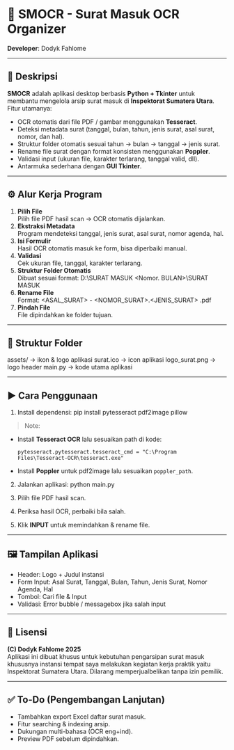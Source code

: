 # 📌 SMOCR - Surat Masuk OCR Organizer
**Developer**: Dodyk Fahlome

---

## 📖 Deskripsi
**SMOCR** adalah aplikasi desktop berbasis **Python + Tkinter** untuk membantu mengelola arsip surat masuk di **Inspektorat Sumatera Utara**.  
Fitur utamanya:
- OCR otomatis dari file PDF / gambar menggunakan **Tesseract**.
- Deteksi metadata surat (tanggal, bulan, tahun, jenis surat, asal surat, nomor, dan hal).
- Struktur folder otomatis sesuai tahun → bulan → tanggal → jenis surat.
- Rename file surat dengan format konsisten menggunakan **Poppler**.
- Validasi input (ukuran file, karakter terlarang, tanggal valid, dll).
- Antarmuka sederhana dengan **GUI Tkinter**.

---

## ⚙️ Alur Kerja Program
1. **Pilih File**  
   Pilih file PDF hasil scan → OCR otomatis dijalankan.  
2. **Ekstraksi Metadata**  
   Program mendeteksi tanggal, jenis surat, asal surat, nomor agenda, hal.  
3. **Isi Formulir**  
   Hasil OCR otomatis masuk ke form, bisa diperbaiki manual.  
4. **Validasi**  
   Cek ukuran file, tanggal, karakter terlarang.  
5. **Struktur Folder Otomatis**  
   Dibuat sesuai format: D:\SURAT MASUK <TAHUN><Nomor. BULAN><Tanggal BULAN_SUFFIX>\SURAT MASUK <Jenis Surat>
6. **Rename File**  
   Format: <ASAL_SURAT> - <NOMOR_SURAT>.<JENIS_SURAT> <HAL>.pdf
7. **Pindah File**  
   File dipindahkan ke folder tujuan.

---

## 📂 Struktur Folder
assets/ → ikon & logo aplikasi
   surat.ico → icon aplikasi
   logo_surat.png → logo header
   main.py → kode utama aplikasi

---

## ▶️ Cara Penggunaan
1. Install dependensi: pip install pytesseract pdf2image pillow
> Note:
- Install **Tesseract OCR** lalu sesuaikan path di kode:
  ```
  pytesseract.pytesseract.tesseract_cmd = "C:\Program Files\Tesseract-OCR\tesseract.exe"
  ```
- Install **Poppler** untuk pdf2image lalu sesuaikan `poppler_path`.

2. Jalankan aplikasi: python main.py

3. Pilih file PDF hasil scan.  
4. Periksa hasil OCR, perbaiki bila salah.  
5. Klik **INPUT** untuk memindahkan & rename file.  

---

## 🖼️ Tampilan Aplikasi
- Header: Logo + Judul instansi
- Form Input: Asal Surat, Tanggal, Bulan, Tahun, Jenis Surat, Nomor Agenda, Hal
- Tombol: Cari file & Input
- Validasi: Error bubble / messagebox jika salah input

---

## 📜 Lisensi
**(C) Dodyk Fahlome 2025**  
Aplikasi ini dibuat khusus untuk kebutuhan pengarsipan surat masuk khususnya instansi
tempat saya melakukan kegiatan kerja praktik yaitu Inspektorat Sumatera Utara.
Dilarang memperjualbelikan tanpa izin pemilik.

---

## ✅ To-Do (Pengembangan Lanjutan)
- Tambahkan export Excel daftar surat masuk.
- Fitur searching & indexing arsip.
- Dukungan multi-bahasa (OCR eng+ind).
- Preview PDF sebelum dipindahkan.
